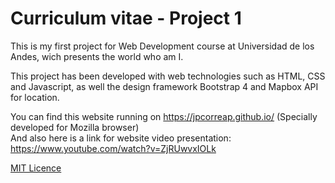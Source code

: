 # Curriculum vitae - Project 1
This is my first project for Web Development course at Universidad de los Andes, wich presents the world who am I.

This project has been developed with web technologies such as HTML, CSS and Javascript, as well the design framework Bootstrap 4 and Mapbox API for location.

You can find this website running on https://jpcorreap.github.io/ (Specially developed for Mozilla browser)<br />
And also here is a link for website video presentation: https://www.youtube.com/watch?v=ZjRUwvxIOLk


[MIT Licence](LICENSE)
